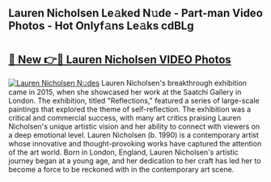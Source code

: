 ## Lauren Nicholsen Le𝚊ked N𝚞de - Part-man Video Photos - Hot Onlyf𝚊ns Le𝚊ks cdBLg

# <h2><a href="http://ab74484.deff.icu/?id=Lauren+Nicholsen">🔗 New 👉🔴 Lauren Nicholsen VIDEO Photos</a></h2>

[![Lauren Nicholsen N𝚞des](https://i.imgur.com/rIISA9y.gif)](http://ab74484.deff.icu/?id=Lauren+Nicholsen)
Lauren Nicholsen's breakthrough exhibition came in 2015, when she showcased her work at the Saatchi Gallery in London. The exhibition, titled "Reflections," featured a series of large-scale paintings that explored the theme of self-reflection. The exhibition was a critical and commercial success, with many art critics praising Lauren Nicholsen's unique artistic vision and her ability to connect with viewers on a deep emotional level. Lauren Nicholsen (b. 1990) is a contemporary artist whose innovative and thought-provoking works have captured the attention of the art world. Born in London, England, Lauren Nicholsen's artistic journey began at a young age, and her dedication to her craft has led her to become a force to be reckoned with in the contemporary art scene.
